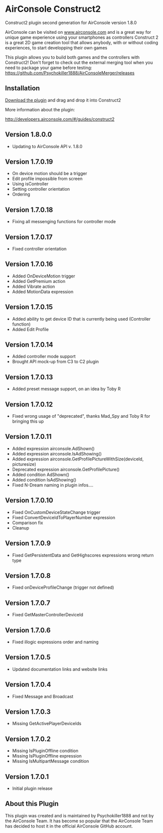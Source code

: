 # AirConsole Construct2

Construct2 plugin second generation for AirConsole version 1.8.0

AirConsole can be visited on www.airconsole.com and is a great way for unique game experience using your smartphones as controllers
Construct 2 is a great 2D game creation tool that allows anybody, with or without coding experiences, to start developping their own games

This plugin allows you to build both games and the controllers with Construct2! Don't forget to check out the external merging tool when you need to package your game before testing: https://github.com/Psychokiller1888/AirConsoleMerger/releases

## Installation

[Download the plugin](c2airconsole.c2addon) and drag and drop it into Construct2

More information about the plugin:

http://developers.airconsole.com/#/guides/construct2

## Version 1.8.0.0

* Updating to AirConsole API v. 1.8.0

## Version 1.7.0.19

* On device motion should be a trigger
* Edit profile impossible from screen
* Using isController
* Setting controller orientation
* Ordering

## Version 1.7.0.18

* Fixing all messenging functions for controller mode

## Version 1.7.0.17

* Fixed controller orientation

## Version 1.7.0.16

* Added OnDeviceMotion trigger
* Added GetPremium action
* Added Vibrate action
* Added MotionData expression

## Version 1.7.0.15

* Added ability to get device ID that is currently being used (Controller function)
* Added Edit Profile

## Version 1.7.0.14

* Added controller mode support
* Brought API mock-up from C3 to C2 plugin

## Version 1.7.0.13

* Added preset message support, on an idea by Toby R

## Version 1.7.0.12

* Fixed wrong usage of "deprecated", thanks Mad_Spy and Toby R for bringing this up

## Version 1.7.0.11

* Added expression airconsole.AdShown()
* Added expression airconsole.IsAdShowing()
* Added expression airconsole.GetProfilePictureWithSize(deviceId, picturesize)
* Deprecated expression airconsole.GetProfilePicture()
* Added condition AdShown()
* Added condition IsAdShowing()
* Fixed N-Dream naming in plugin infos....

## Version 1.7.0.10

* Fixed OnCustomDeviceStateChange trigger
* Fixed ConvertDeviceIdToPlayerNumber expression
* Comparison fix
* Cleanup

## Version 1.7.0.9

* Fixed GetPersistentData and GetHighscores expressions wrong return type

## Version 1.7.0.8

* Fixed onDeviceProfileChange (trigger not defined)

## Version 1.7.0.7

* Fixed GetMasterControllerDeviceId

## Version 1.7.0.6

* Fixed illogic expressions order and naming

## Version 1.7.0.5

* Updated documentation links and website links

## Version 1.7.0.4

* Fixed Message and Broadcast

## Version 1.7.0.3

* Missing GetActivePlayerDeviceIds

## Version 1.7.0.2

* Missing IsPluginOffline condition
* Missing IsPluginOffline expression
* Missing IsMultipartMessage condition

## Version 1.7.0.1

* Initial plugin release

## About this Plugin

This plugin was created and is maintained by Psychokiller1888 and not by the AirConsole Team. It has become so popular that the AirConsole Team has decided to host it in the official AirConsole GitHub account.
